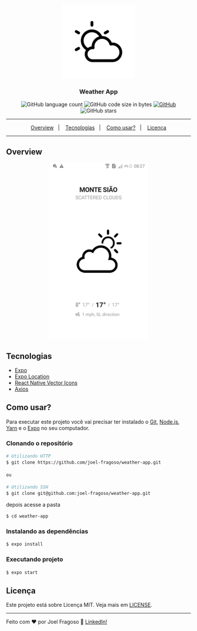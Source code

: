 <p align="center">
  <img width="200" src="./assets/icon.png" alt="Weather App">
</p>

<h3 align="center">Weather App</h3>

<p align="center">
  <img alt="GitHub language count" src="https://img.shields.io/github/languages/count/joel-fragoso/weather-app">

  <img alt="GitHub code size in bytes" src="https://img.shields.io/github/languages/code-size/joel-fragoso/weather-app">

  <a href="https://github.com/joel-fragoso/weather-app/blob/master/LICENSE">
    <img alt="GitHub" src="https://img.shields.io/github/license/joel-fragoso/weather-app">
  </a>

  <img alt="GitHub stars" src="https://img.shields.io/github/stars/joel-fragoso/weather-app?style=social">
</p>

<hr>
<p align="center">
  <a href=#overview>Overview</a>&nbsp;&nbsp;&nbsp;|&nbsp;&nbsp;&nbsp;
  <a href=#tecnologias>Tecnologias</a>&nbsp;&nbsp;&nbsp;|&nbsp;&nbsp;&nbsp;
  <a href=#como-usar>Como usar?</a>&nbsp;&nbsp;&nbsp;|&nbsp;&nbsp;&nbsp;
  <a href=#licença>Licença</a>
</p>
<hr>

## Overview

<p align="center">
  <img height="480px" src="./assets/screenshot.png" alt="Weather App">
</p>

## Tecnologias

- [Expo](https://expo.io/)
- [Expo Location](https://docs.expo.io/versions/latest/sdk/location/)
- [React Native Vector Icons](https://github.com/oblador/react-native-vector-icons)
- [Axios](https://github.com/axios/axios)

## Como usar?

Para executar este projeto você vai precisar ter instalado o [Git](https://git-scm.com/), [Node.js](https://nodejs.org/en/), [Yarn](https://yarnpkg.com/) e o [Expo](https://expo.io/) no seu computador.

### Clonando o repositório

```bash
# Utilizando HTTP
$ git clone https://github.com/joel-fragoso/weather-app.git

ou

# Utilizando SSH
$ git clone git@github.com:joel-fragoso/weather-app.git
```

depois acesse a pasta

```bash
$ cd weather-app
```

### Instalando as dependências
```bash
$ expo install
```

### Executando projeto
```bash
$ expo start
```

## Licença

Este projeto está sobre Licença MIT. Veja mais em [LICENSE](LICENSE).

<hr>

Feito com ❤️ por Joel Fragoso 👋️ [LinkedIn!](https://www.linkedin.com/in/joel-fragoso-0906611a9/)

